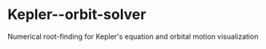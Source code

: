 # Kepler--orbit-solver
Numerical root-finding for Kepler's equation and orbital motion visualization
